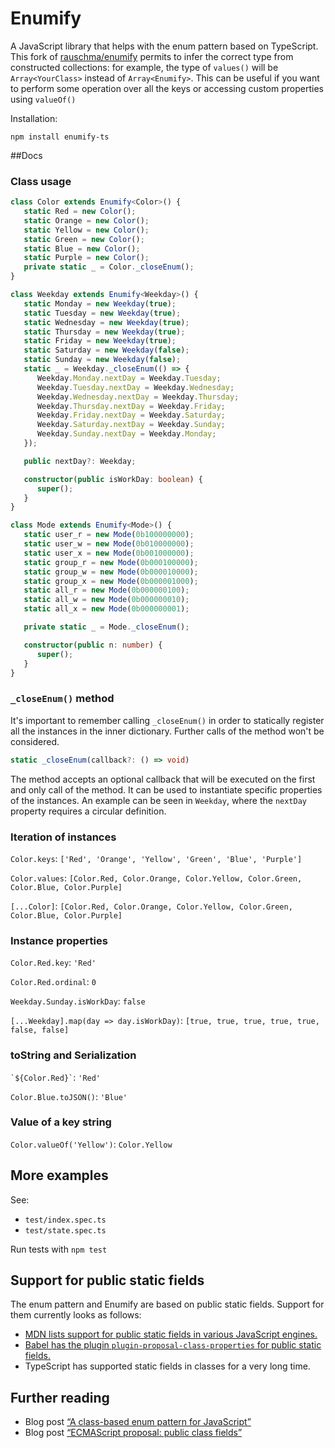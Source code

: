 # Enumify

A JavaScript library that helps with the enum pattern based on TypeScript.
This fork of [rauschma/enumify](https://github.com/rauschma/enumify) permits to infer the correct type from constructed 
collections: for example, the type of `values()` will be `Array<YourClass>` instead of `Array<Enumify>`.
This can be useful if you want to perform some operation over all the keys or accessing custom properties using `valueOf()`

Installation:

```text
npm install enumify-ts
```
##Docs
### Class usage
```ts
class Color extends Enumify<Color>() {
   static Red = new Color();
   static Orange = new Color();
   static Yellow = new Color();
   static Green = new Color();
   static Blue = new Color();
   static Purple = new Color();
   private static _ = Color._closeEnum();
}
```
```ts
class Weekday extends Enumify<Weekday>() {
   static Monday = new Weekday(true);
   static Tuesday = new Weekday(true);
   static Wednesday = new Weekday(true);
   static Thursday = new Weekday(true);
   static Friday = new Weekday(true);
   static Saturday = new Weekday(false);
   static Sunday = new Weekday(false);
   static _ = Weekday._closeEnum(() => {
      Weekday.Monday.nextDay = Weekday.Tuesday;
      Weekday.Tuesday.nextDay = Weekday.Wednesday;
      Weekday.Wednesday.nextDay = Weekday.Thursday;
      Weekday.Thursday.nextDay = Weekday.Friday;
      Weekday.Friday.nextDay = Weekday.Saturday;
      Weekday.Saturday.nextDay = Weekday.Sunday;
      Weekday.Sunday.nextDay = Weekday.Monday;
   });

   public nextDay?: Weekday;

   constructor(public isWorkDay: boolean) {
      super();
   }
}
```
```ts
class Mode extends Enumify<Mode>() {
   static user_r = new Mode(0b100000000);
   static user_w = new Mode(0b010000000);
   static user_x = new Mode(0b001000000);
   static group_r = new Mode(0b000100000);
   static group_w = new Mode(0b000010000);
   static group_x = new Mode(0b000001000);
   static all_r = new Mode(0b000000100);
   static all_w = new Mode(0b000000010);
   static all_x = new Mode(0b000000001);

   private static _ = Mode._closeEnum();

   constructor(public n: number) {
      super();
   }
}
```
### `_closeEnum()` method
It's important to remember calling `_closeEnum()` in order to statically register all the instances in the inner dictionary. Further calls of the method won't be considered.
```ts
static _closeEnum(callback?: () => void)
```
The method accepts an optional callback that will be executed on the first and only call of the method. It can be used to instantiate specific properties of the instances.
An example can be seen in `Weekday`, where the `nextDay` property requires a circular definition.
### Iteration of instances
`Color.keys`: `['Red', 'Orange', 'Yellow', 'Green', 'Blue', 'Purple']`

`Color.values`: `[Color.Red, Color.Orange, Color.Yellow, Color.Green, Color.Blue, Color.Purple]`

`[...Color]`: `[Color.Red, Color.Orange, Color.Yellow, Color.Green, Color.Blue, Color.Purple]`

### Instance properties
`Color.Red.key`: `'Red'`

`Color.Red.ordinal`: `0`

`Weekday.Sunday.isWorkDay`: `false`

`[...Weekday].map(day => day.isWorkDay)`: `[true, true, true, true, true, false, false]`
### toString and Serialization
`` `${Color.Red}` ``: `'Red'`

`Color.Blue.toJSON()`: `'Blue'`

### Value of a key string
`Color.valueOf('Yellow')`: `Color.Yellow`

## More examples

See:

* `test/index.spec.ts`
* `test/state.spec.ts`

Run tests with `npm test`

## Support for public static fields

The enum pattern and Enumify are based on public static fields. Support for them currently looks as follows:

* [MDN lists support for public static fields in various JavaScript engines.](https://developer.mozilla.org/en-US/docs/Web/JavaScript/Reference/Classes/Class_fields#Browser_compatibility)
* [Babel has the plugin `plugin-proposal-class-properties` for public static fields.](https://babeljs.io/docs/en/babel-plugin-proposal-class-properties)
* TypeScript has supported static fields in classes for a very long time.

## Further reading

* Blog post [“A class-based enum pattern for JavaScript”](https://2ality.com/2020/01/enum-pattern.html)
* Blog post [“ECMAScript proposal: public class fields”](https://2ality.com/2019/07/public-class-fields.html)
